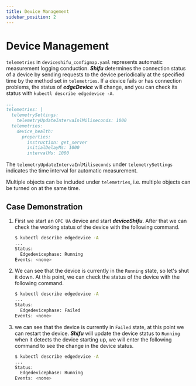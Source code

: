 ```yaml
---
title: Device Management
sidebar_position: 2
---
```


# Device Management

`telemetries` in `deviceshifu_configmap.yaml` represents automatic measurement logging conduction. ***Shifu*** determines the connection status of a device by sending requests to the device periodically at the specified time by the method set in `telemetries`. If a device fails or has connection problems, the status of ***edgeDevice*** will change, and you can check its status with `kubectl describe edgedevice -A`.

```yaml
...
telemetries: |  
  telemetrySettings:  
    telemetryUpdateIntervaInlMiliseconds: 1000  
  telemetries:  
    device_health:  
      properties:  
        instruction: get_server  
        initialDelayMs: 1000  
        intervalMs: 1000
```

The `telemetryUpdateIntervaInlMiliseconds` under `telemetrySettings` indicates the time interval for automatic measurement.

Multiple objects can be included under `telemetries`, i.e. multiple objects can be turned on at the same time.

## Case Demonstration

1. First we start an `OPC UA` device and start ***deviceShifu***. After that we can check the working status of the device with the following command.
    ```bash
    $ kubectl describe edgedevice -A
    ...
    Status:
      Edgedevicephase: Running
    Events: <none>
    ```
2. We can see that the device is currently in the `Running` state, so let's shut it down. At this point, we can check the status of the device with the following command.
    ```bash
    $ kubectl describe edgedevice -A
    ...
    Status:
      Edgedevicephase: Failed
    Events: <none>
    ```
3. we can see that the device is currently in `Failed` state, at this point we can restart the device. ***Shifu*** will update the device status to `Running` when it detects the device starting up, we will enter the following command to see the change in the device status.
    ```bash
    $ kubectl describe edgedevice -A
    ...
    Status:
      Edgedevicephase: Running
    Events: <none>
    ```

